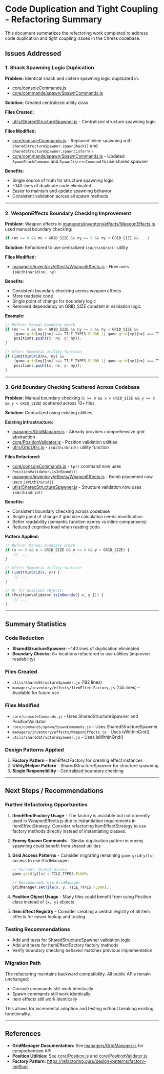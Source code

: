 # Code Duplication and Tight Coupling - Refactoring Summary

This document summarizes the refactoring work completed to address code duplication and tight coupling issues in the Chress codebase.

## Issues Addressed

### 1. Shack Spawning Logic Duplication

**Problem:** Identical shack and cistern spawning logic duplicated in:
- [core/consoleCommands.js](core/consoleCommands.js:54-72)
- [core/commands/spawn/SpawnCommands.js](core/commands/spawn/SpawnCommands.js:109-150)

**Solution:** Created centralized utility class

**Files Created:**
- [utils/SharedStructureSpawner.js](utils/SharedStructureSpawner.js) - Centralized structure spawning logic

**Files Modified:**
- [core/consoleCommands.js](core/consoleCommands.js) - Replaced inline spawning with `SharedStructureSpawner.spawnShack()` and `SharedStructureSpawner.spawnCistern()`
- [core/commands/spawn/SpawnCommands.js](core/commands/spawn/SpawnCommands.js) - Updated `SpawnShackCommand` and `SpawnCisternCommand` to use shared spawner

**Benefits:**
- Single source of truth for structure spawning logic
- ~140 lines of duplicate code eliminated
- Easier to maintain and update spawning behavior
- Consistent validation across all spawn methods

---

### 2. WeaponEffects Boundary Checking Improvement

**Problem:** Weapon effects in [managers/inventory/effects/WeaponEffects.js](managers/inventory/effects/WeaponEffects.js) used manual boundary checking:
```javascript
if (nx >= 0 && nx < GRID_SIZE && ny >= 0 && ny < GRID_SIZE && ...)
```

**Solution:** Refactored to use centralized `isWithinGrid()` utility

**Files Modified:**
- [managers/inventory/effects/WeaponEffects.js](managers/inventory/effects/WeaponEffects.js:26-27) - Now uses `isWithinGrid(nx, ny)`

**Benefits:**
- Consistent boundary checking across weapon effects
- More readable code
- Single point of change for boundary logic
- Removed dependency on GRID_SIZE constant in validation logic

**Example:**
```javascript
// Before: Manual boundary check
if (nx >= 0 && nx < GRID_SIZE && ny >= 0 && ny < GRID_SIZE &&
    (game.grid[ny][nx] === TILE_TYPES.FLOOR || game.grid[ny][nx] === TILE_TYPES.EXIT)) {
    positions.push({x: nx, y: ny});
}

// After: Semantic utility function
if (isWithinGrid(nx, ny) &&
    (game.grid[ny][nx] === TILE_TYPES.FLOOR || game.grid[ny][nx] === TILE_TYPES.EXIT)) {
    positions.push({x: nx, y: ny});
}
```

---

### 3. Grid Boundary Checking Scattered Across Codebase

**Problem:** Manual boundary checking (`x >= 0 && x < GRID_SIZE && y >= 0 && y < GRID_SIZE`) scattered across 10+ files

**Solution:** Centralized using existing utilities

**Existing Infrastructure:**
- [managers/GridManager.js](managers/GridManager.js) - Already provides comprehensive grid abstraction
- [core/PositionValidator.js](core/PositionValidator.js) - Position validation utilities
- [utils/GridUtils.js](utils/GridUtils.js) - `isWithinGrid()` utility function

**Files Refactored:**
- [core/consoleCommands.js](core/consoleCommands.js:94) - `tp()` command now uses `PositionValidator.isInBounds()`
- [managers/inventory/effects/WeaponEffects.js](managers/inventory/effects/WeaponEffects.js:27) - Bomb placement now uses `isWithinGrid()`
- [utils/SharedStructureSpawner.js](utils/SharedStructureSpawner.js:139,156,180) - Structure validation now uses `isWithinGrid()`

**Benefits:**
- Consistent boundary checking across codebase
- Single point of change if grid size calculation needs modification
- Better readability (semantic function names vs inline comparisons)
- Reduced cognitive load when reading code

**Pattern Applied:**
```javascript
// Before: Manual boundary check
if (x >= 0 && x < GRID_SIZE && y >= 0 && y < GRID_SIZE) {
    // ...
}

// After: Semantic utility function
if (isWithinGrid(x, y)) {
    // ...
}

// Or for position objects:
if (PositionValidator.isInBounds({ x, y })) {
    // ...
}
```

---

## Summary Statistics

### Code Reduction
- **SharedStructureSpawner:** ~140 lines of duplication eliminated
- **Boundary Checks:** 6+ locations refactored to use utilities (improved readability)

### Files Created
- `utils/SharedStructureSpawner.js` (192 lines)
- `managers/inventory/effects/ItemEffectFactory.js` (155 lines) - Available for future use

### Files Modified
- `core/consoleCommands.js` - Uses SharedStructureSpawner and PositionValidator
- `core/commands/spawn/SpawnCommands.js` - Uses SharedStructureSpawner
- `managers/inventory/effects/WeaponEffects.js` - Uses isWithinGrid()
- `utils/SharedStructureSpawner.js` - Uses isWithinGrid()

### Design Patterns Applied
1. **Factory Pattern** - ItemEffectFactory for creating effect instances
2. **Utility/Helper Pattern** - SharedStructureSpawner for structure spawning
3. **Single Responsibility** - Centralized boundary checking

---

## Next Steps / Recommendations

### Further Refactoring Opportunities

1. **ItemEffectFactory Usage** - The factory is available but not currently used in WeaponEffects.js due to instantiation requirements in ItemEffectStrategy. Consider refactoring ItemEffectStrategy to use factory methods directly instead of instantiating classes.

2. **Enemy Spawn Commands** - Similar duplication pattern in enemy spawning could benefit from shared utilities

3. **Grid Access Patterns** - Consider migrating remaining `game.grid[y][x]` access to use GridManager:
   ```javascript
   // Current: Direct access
   game.grid[y][x] = TILE_TYPES.FLOOR;

   // Recommended: Use GridManager
   gridManager.setTile(x, y, TILE_TYPES.FLOOR);
   ```

3. **Position Object Usage** - Many files could benefit from using Position class instead of `{x, y}` objects

4. **Item Effect Registry** - Consider creating a central registry of all item effects for easier lookup and testing

### Testing Recommendations

- Add unit tests for SharedStructureSpawner validation logic
- Add unit tests for ItemEffectFactory factory methods
- Verify boundary checking behavior matches previous implementation

### Migration Path

The refactoring maintains backward compatibility. All public APIs remain unchanged:
- Console commands still work identically
- Spawn commands still work identically
- Item effects still work identically

This allows for incremental adoption and testing without breaking existing functionality.

---

## References

- **GridManager Documentation:** See [managers/GridManager.js](managers/GridManager.js:7-27) for comprehensive API
- **Position Utilities:** See [core/Position.js](core/Position.js) and [core/PositionValidator.js](core/PositionValidator.js)
- **Factory Pattern:** https://refactoring.guru/design-patterns/factory-method
